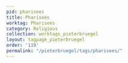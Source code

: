 ```yaml
---
pid: pharisees
title: Pharisees
worktag: Pharisees
category: Religious
collection: worktags_pieterbruegel
layout: tagpage_pieterbruegel
order: '119'
permalink: "/pieterbruegel/tags/pharisees/"
---
```

